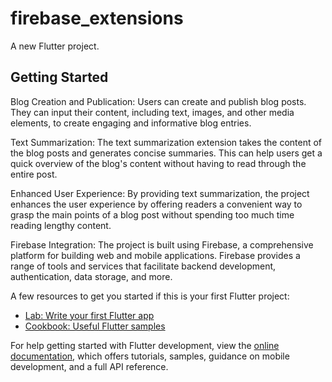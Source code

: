 # firebase_extensions

A new Flutter project.

## Getting Started
Blog Creation and Publication: Users can create and publish blog posts. They can input their content, including text, images, and other media elements, to create engaging and informative blog entries.

Text Summarization: The text summarization extension takes the content of the blog posts and generates concise summaries. This can help users get a quick overview of the blog's content without having to read through the entire post.

Enhanced User Experience: By providing text summarization, the project enhances the user experience by offering readers a convenient way to grasp the main points of a blog post without spending too much time reading lengthy content.

Firebase Integration: The project is built using Firebase, a comprehensive platform for building web and mobile applications. Firebase provides a range of tools and services that facilitate backend development, authentication, data storage, and more.

A few resources to get you started if this is your first Flutter project:

- [Lab: Write your first Flutter app](https://docs.flutter.dev/get-started/codelab)
- [Cookbook: Useful Flutter samples](https://docs.flutter.dev/cookbook)

For help getting started with Flutter development, view the
[online documentation](https://docs.flutter.dev/), which offers tutorials,
samples, guidance on mobile development, and a full API reference.
